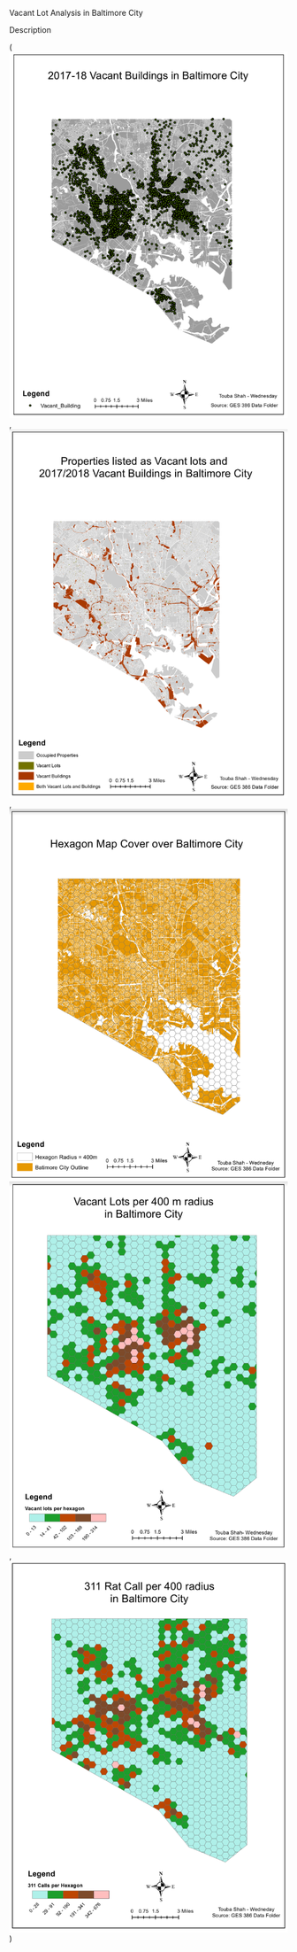 
Vacant Lot Analysis in Baltimore City

Description

(<img src="/images/Github_1.PNG"/>, <img src="/images/486_4.PNG"/>, <img src="/images/486_5.PNG"/>
<img src="/images/486_6.PNG"/>, <img src="/images/486_7.PNG"/> )
